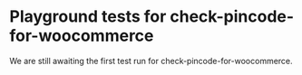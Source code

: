 # Playground tests for check-pincode-for-woocommerce
We are still awaiting the first test run for check-pincode-for-woocommerce.
